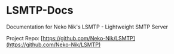 # LSMTP-Docs

Documentation for Neko Nik's LSMTP - Lightweight SMTP Server

Project Repo: [https://github.com/Neko-Nik/LSMTP](https://github.com/Neko-Nik/LSMTP)
